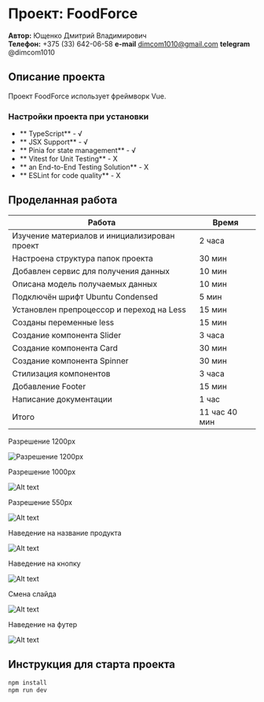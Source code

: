 # Проект: FoodForce

**Автор:** Ющенко Дмитрий Владимирович  
**Телефон:** +375 (33) 642-06-58
**e-mail** dimcom1010@gmail.com
**telegram** @dimcom1010


## Описание проекта
Проект FoodForce использует фреймворк Vue.

### Настройки проекта при установки
- ** TypeScript** - √
- ** JSX Support** - √
- ** Pinia for state management** - √
- ** Vitest for Unit Testing** - Х
- ** an End-to-End Testing Solution** - Х
- ** ESLint for code quality** - Х

## Проделанная работа

| Работа                              | Время         |
|-------------------------------------|---------------|
| Изучение материалов и инициализирован проект | 2 часа |
| Настроена структура папок проекта   |    30 мин     |
| Добавлен сервис для получения данных|    10 мин     |
| Описана модель получаемых данных    |    10 мин     |
| Подключён шрифт Ubuntu Condensed    |     5 мин     |
| Установлен препроцессор и переход на Less| 15 мин   |
| Созданы переменные less             |      15 мин   |
| Создание компонента Slider          |     3 часа    |
| Создание компонента Card            |     30 мин    |
| Создание компонента Spinner         |     30 мин    |
| Стилизация компонентов              |     3 часа    |
| Добавление Footer                   |     15 мин    |
| Написание документации              |   1 час  |
| Итого                               |   11 час 40 мин  |

Разрешение 1200px

![Разрешение 1200px](./src/assets/images/image.png)


Разрешение 1000px

![Alt text](./src/assets/images/image-1.png)


Разрешение 550px

![Alt text](./src/assets/images/image-2.png)


Наведение на название продукта

![Alt text](./src/assets/images/image-3.png)

Наведение на кнопку

![Alt text](./src/assets/images/image-4.png)

Смена слайда 

![Alt text](./src/assets/images/image-5.png) 

Наведение на футер

![Alt text](./src/assets/images/image-6.png)



## Инструкция для старта проекта
```sh
npm install
npm run dev 
```